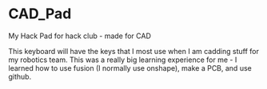 # CAD_Pad
My Hack Pad for hack club - made for CAD

This keyboard will have the keys that I most use when I am cadding stuff for my robotics team.
This was a really big learning experience for me - I learned how to use fusion (I normally use onshape), make a PCB, and use github.
